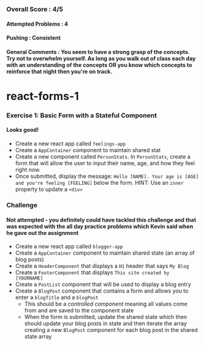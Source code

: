 ### Overall Score : 4/5
#### Attempted Problems : 4
#### Pushing : Consistent
#### General Comments : You seem to have a strong grasp of the concepts. Try not to overwhelm yourself. As long as you walk out of class each day with an understanding of the concepts OR you know which concepts to reinforce that night then you're on track.

# react-forms-1

### Exercise 1: Basic Form with a Stateful Component
#### Looks good!
- Create a new react app called `feelings-app`
- Create a `AppContainer` component to maintain shared stat
- Create a new component called `PersonStats`. In `PersonStats`, create a form that will allow the user to input their name, age, and how they feel right now. 
- Once submitted, display the message: `Hello [NAME]. Your age is [AGE] and you're feeling [FEELING]` below the form. HINT: Use an `inner` property to update a `<div>` 

### Challenge
#### Not attempted - you definitely could have tackled this challenge and that was expected with the all day practice problems which Kevin said when he gave out the assignment
- Create a new react app called `blogger-app`
- Create a `AppContainer` component to maintain shared state (an array of blog posts)
- Create a `HeaderComponent` that displays a `H1` header that says `My Blog`
- Create a `FooterComponent` that displays `This site created by [YOURNAME]`
- Create a `PostList` component that will be used to display a blog entry
- Create a `BlogPost` component that contains a form and allows you to enter a `blogTitle` and a `blogPost`
  - This should be a *controlled component* meaning all values come from and are saved to the component state
  - When the form is submitted, update the shared state which then should update your blog posts in state and then iterate the array creating a new `BlogPost` component for each blog post in the shared state array
  
  
